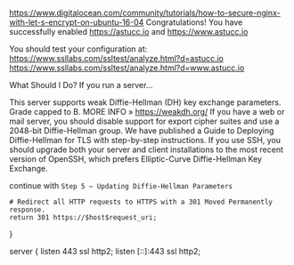 https://www.digitalocean.com/community/tutorials/how-to-secure-nginx-with-let-s-encrypt-on-ubuntu-16-04
Congratulations! You have successfully enabled https://astucc.io and
https://www.astucc.io

You should test your configuration at:
https://www.ssllabs.com/ssltest/analyze.html?d=astucc.io
https://www.ssllabs.com/ssltest/analyze.html?d=www.astucc.io

What Should I Do?
If you run a server…

This server supports weak Diffie-Hellman (DH) key exchange parameters. Grade capped to B.   MORE INFO »
https://weakdh.org/
If you have a web or mail server, you should disable support for export cipher suites and use a 2048-bit Diffie-Hellman group. We have published a Guide to Deploying Diffie-Hellman for TLS with step-by-step instructions. If you use SSH, you should upgrade both your server and client installations to the most recent version of OpenSSH, which prefers Elliptic-Curve Diffie-Hellman Key Exchange.

continue with `Step 5 — Updating Diffie-Hellman Parameters`




    # Redirect all HTTP requests to HTTPS with a 301 Moved Permanently response.
    return 301 https://$host$request_uri;
}

server {
    listen 443 ssl http2;
    listen [::]:443 ssl http2;